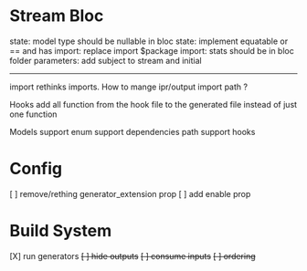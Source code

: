 # Stream Bloc
state: model type should be nullable in bloc
state: implement equatable or == and has
import: replace import $package
import: stats should be in bloc folder
parameters: add subject to stream and initial



-----
import
  rethinks imports. How to mange ipr/output import path ?

Hooks
  add all function from the hook file to the generated file instead of just one function

Models
  support enum
  support dependencies path
  support hooks

# Config
[ ] remove/rething generator_extension prop
[ ] add enable prop

# Build System
[X] run generators
  ~~[ ] hide outputs~~
  ~~[ ] consume inputs~~
  ~~[ ] ordering~~
